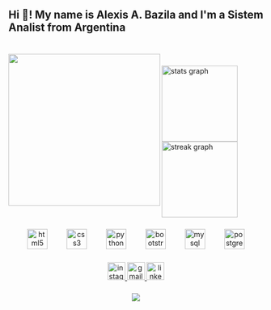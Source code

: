 <h2 align="left">Hi 👋! My name is Alexis A. Bazila and I'm a Sistem Analist from Argentina</h2>

###

<br clear="both">

<img align="left" height="300" src="https://i.ibb.co/p25gc8v/fotor-ai-2023102414531.jpg"  />

###

<div align="left">
  <img src="https://github-readme-stats.vercel.app/api?username=AlexisBazila&hide_title=false&hide_rank=false&show_icons=false&include_all_commits=false&count_private=false&disable_animations=false&theme=omni&locale=en&hide_border=false&custom_title=Stats" height="150" alt="stats graph"  />
  <img src="https://streak-stats.demolab.com?user=AlexisBazila&locale=en&mode=daily&theme=omni&hide_border=false&border_radius=5" height="150" alt="streak graph"  />
</div>

###

<div align="center">
  <img src="https://cdn.jsdelivr.net/gh/devicons/devicon/icons/html5/html5-original.svg" height="40" alt="html5 logo"  />
  <img width="30" />
  <img src="https://cdn.jsdelivr.net/gh/devicons/devicon/icons/css3/css3-original.svg" height="40" alt="css3 logo"  />
  <img width="30" />
  <img src="https://cdn.jsdelivr.net/gh/devicons/devicon/icons/python/python-original.svg" height="40" alt="python logo"  />
  <img width="30" />
  <img src="https://cdn.jsdelivr.net/gh/devicons/devicon/icons/bootstrap/bootstrap-original.svg" height="40" alt="bootstrap logo"  />
  <img width="30" />
  <img src="https://cdn.jsdelivr.net/gh/devicons/devicon/icons/mysql/mysql-original.svg" height="40" alt="mysql logo"  />
  <img width="30" />
  <img src="https://cdn.jsdelivr.net/gh/devicons/devicon/icons/postgresql/postgresql-original.svg" height="40" alt="postgresql logo"  />
</div>

###

<div align="center">
  <a href="https://instagram.com/alexisb_dev?igshid=OGQ5ZDc2ODk2ZA==" target="_blank">
    <img src="https://img.shields.io/static/v1?message=Instagram&logo=instagram&label=&color=E4405F&logoColor=white&labelColor=&style=flat" height="35" alt="instagram logo"  />
  </a>
  <a href="alexisabazila@gmail.com" target="_blank">
    <img src="https://img.shields.io/static/v1?message=Gmail&logo=gmail&label=&color=D14836&logoColor=white&labelColor=&style=flat" height="35" alt="gmail logo"  />
  </a>
  <a href="https://www.linkedin.com/in/alexis-a-bazila-352135207?utm_source=share&utm_campaign=share_via&utm_content=profile&utm_medium=android_app " target="_blank">
    <img src="https://img.shields.io/static/v1?message=LinkedIn&logo=linkedin&label=&color=0077B5&logoColor=white&labelColor=&style=flat" height="35" alt="linkedin logo"  />
  </a>
</div>

###

<div align="center">
  <img src="https://profile-counter.glitch.me/AlexisBazila/count.svg?"  />
</div>

###
